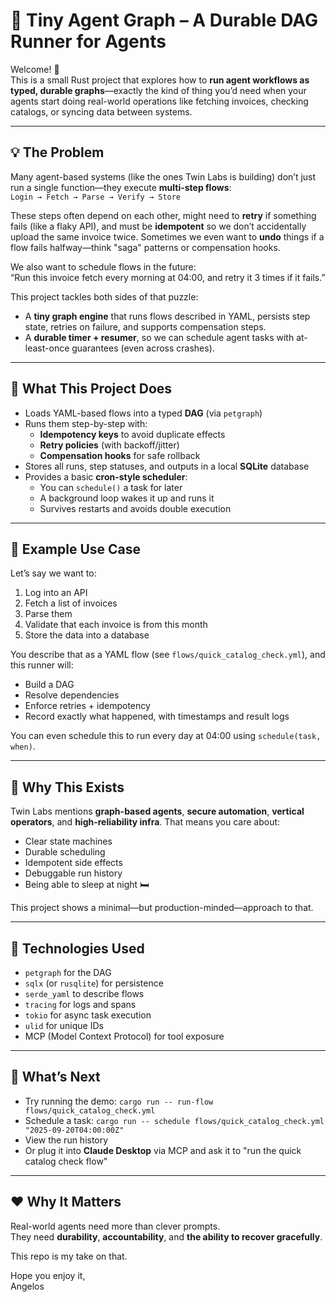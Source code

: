 # 🧠 Tiny Agent Graph – A Durable DAG Runner for Agents

Welcome! 👋  
This is a small Rust project that explores how to **run agent workflows as typed, durable graphs**—exactly the kind of thing you’d need when your agents start doing real-world operations like fetching invoices, checking catalogs, or syncing data between systems.

---

## 💡 The Problem

Many agent-based systems (like the ones Twin Labs is building) don’t just run a single function—they execute **multi-step flows**:  
`Login → Fetch → Parse → Verify → Store`

These steps often depend on each other, might need to **retry** if something fails (like a flaky API), and must be **idempotent** so we don’t accidentally upload the same invoice twice. Sometimes we even want to **undo** things if a flow fails halfway—think "saga" patterns or compensation hooks.

We also want to schedule flows in the future:  
“Run this invoice fetch every morning at 04:00, and retry it 3 times if it fails.”

This project tackles both sides of that puzzle:
- A **tiny graph engine** that runs flows described in YAML, persists step state, retries on failure, and supports compensation steps.
- A **durable timer + resumer**, so we can schedule agent tasks with at-least-once guarantees (even across crashes).

---

## 🎯 What This Project Does

- Loads YAML-based flows into a typed **DAG** (via `petgraph`)
- Runs them step-by-step with:
  - **Idempotency keys** to avoid duplicate effects
  - **Retry policies** (with backoff/jitter)
  - **Compensation hooks** for safe rollback
- Stores all runs, step statuses, and outputs in a local **SQLite** database
- Provides a basic **cron-style scheduler**:
  - You can `schedule()` a task for later
  - A background loop wakes it up and runs it
  - Survives restarts and avoids double execution

---

## 🤖 Example Use Case

Let’s say we want to:
1. Log into an API
2. Fetch a list of invoices
3. Parse them
4. Validate that each invoice is from this month
5. Store the data into a database

You describe that as a YAML flow (see `flows/quick_catalog_check.yml`), and this runner will:
- Build a DAG
- Resolve dependencies
- Enforce retries + idempotency
- Record exactly what happened, with timestamps and result logs

You can even schedule this to run every day at 04:00 using `schedule(task, when)`.

---

## 🔧 Why This Exists

Twin Labs mentions **graph-based agents**, **secure automation**, **vertical operators**, and **high-reliability infra**. That means you care about:
- Clear state machines
- Durable scheduling
- Idempotent side effects
- Debuggable run history
- Being able to sleep at night 🛏️

This project shows a minimal—but production-minded—approach to that.

---

## 🧱 Technologies Used

- `petgraph` for the DAG
- `sqlx` (or `rusqlite`) for persistence
- `serde_yaml` to describe flows
- `tracing` for logs and spans
- `tokio` for async task execution
- `ulid` for unique IDs
- MCP (Model Context Protocol) for tool exposure

---

## 🧪 What’s Next

- Try running the demo: `cargo run -- run-flow flows/quick_catalog_check.yml`
- Schedule a task: `cargo run -- schedule flows/quick_catalog_check.yml "2025-09-20T04:00:00Z"`
- View the run history
- Or plug it into **Claude Desktop** via MCP and ask it to "run the quick catalog check flow"

---

## ❤️ Why It Matters

Real-world agents need more than clever prompts.  
They need **durability**, **accountability**, and **the ability to recover gracefully**.

This repo is my take on that.

Hope you enjoy it,  
Angelos
